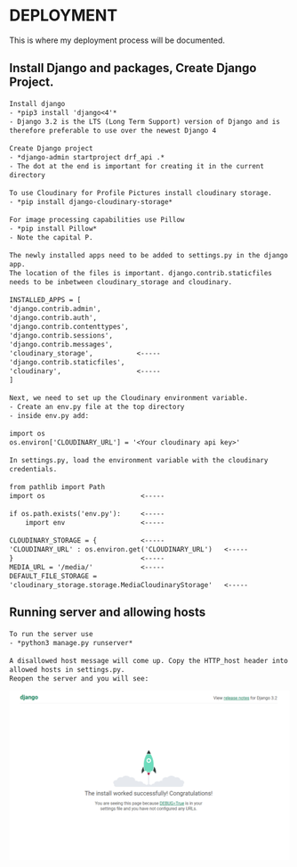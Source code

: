 # DEPLOYMENT

This is where my deployment process will be documented.

## Install Django and packages, Create Django Project.

    Install django
    - *pip3 install 'django<4'*
    - Django 3.2 is the LTS (Long Term Support) version of Django and is therefore preferable to use over the newest Django 4

    Create Django project
    - *django-admin startproject drf_api .*
    - The dot at the end is important for creating it in the current directory

    To use Cloudinary for Profile Pictures install cloudinary storage.
    - *pip install django-cloudinary-storage*

    For image processing capabilities use Pillow
    - *pip install Pillow*
    - Note the capital P.

    The newly installed apps need to be added to settings.py in the django app.
    The location of the files is important. django.contrib.staticfiles needs to be inbetween cloudinary_storage and cloudinary.

    INSTALLED_APPS = [
    'django.contrib.admin',
    'django.contrib.auth',
    'django.contrib.contenttypes',
    'django.contrib.sessions',
    'django.contrib.messages',
    'cloudinary_storage',           <-----
    'django.contrib.staticfiles',
    'cloudinary',                   <-----
    ]

    Next, we need to set up the Cloudinary environment variable.
    - Create an env.py file at the top directory
    - inside env.py add:

    import os
    os.environ['CLOUDINARY_URL'] = '<Your cloudinary api key>'

    In settings.py, load the environment variable with the cloudinary credentials.

    from pathlib import Path
    import os                        <-----

    if os.path.exists('env.py'):     <-----
        import env                   <-----
    
    CLOUDINARY_STORAGE = {           <-----
    'CLOUDINARY_URL' : os.environ.get('CLOUDINARY_URL')   <-----
    }                                <-----
    MEDIA_URL = '/media/'            <-----
    DEFAULT_FILE_STORAGE = 'cloudinary_storage.storage.MediaCloudinaryStorage'   <-----

## Running server and allowing hosts

    To run the server use
    - *python3 manage.py runserver*

    A disallowed host message will come up. Copy the HTTP_host header into allowed hosts in settings.py.
    Reopen the server and you will see:

    
![Live Django Project](images/deployment/deployment_1.png)





 